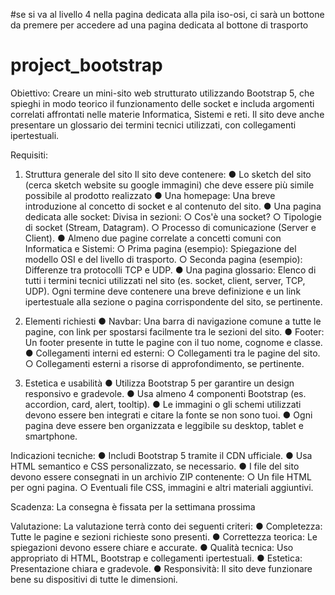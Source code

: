 #se si va al livello 4 nella pagina dedicata alla pila iso-osi, ci sarà un bottone da premere per accedere ad una pagina dedicata al bottone di trasporto
# project_bootstrap
Obiettivo:
Creare un mini-sito web strutturato utilizzando Bootstrap 5, che spieghi in modo teorico il
funzionamento delle socket e includa argomenti correlati affrontati nelle materie
Informatica, Sistemi e reti. Il sito deve anche presentare un glossario dei termini tecnici
utilizzati, con collegamenti ipertestuali.

Requisiti:
1. Struttura generale del sito
Il sito deve contenere:
● Lo sketch del sito (cerca sketch website su google immagini) che deve essere
più simile possibile al prodotto realizzato
● Una homepage: Una breve introduzione al concetto di socket e al contenuto del sito.
● Una pagina dedicata alle socket: Divisa in sezioni:
○ Cos'è una socket?
○ Tipologie di socket (Stream, Datagram).
○ Processo di comunicazione (Server e Client).
● Almeno due pagine correlate a concetti comuni con Informatica e Sistemi:
○ Prima pagina (esempio): Spiegazione del modello OSI e del livello di
trasporto.
○ Seconda pagina (esempio): Differenze tra protocolli TCP e UDP.
● Una pagina glossario: Elenco di tutti i termini tecnici utilizzati nel sito (es. socket,
client, server, TCP, UDP). Ogni termine deve contenere una breve definizione e un
link ipertestuale alla sezione o pagina corrispondente del sito, se pertinente.
2. Elementi richiesti
● Navbar: Una barra di navigazione comune a tutte le pagine, con link per spostarsi
facilmente tra le sezioni del sito.
● Footer: Un footer presente in tutte le pagine con il tuo nome, cognome e classe.
● Collegamenti interni ed esterni:
○ Collegamenti tra le pagine del sito.
○ Collegamenti esterni a risorse di approfondimento, se pertinente.

3. Estetica e usabilità
● Utilizza Bootstrap 5 per garantire un design responsivo e gradevole.
● Usa almeno 4 componenti Bootstrap (es. accordion, card, alert, tooltip).
● Le immagini o gli schemi utilizzati devono essere ben integrati e citare la fonte se
non sono tuoi.
● Ogni pagina deve essere ben organizzata e leggibile su desktop, tablet e
smartphone.

Indicazioni tecniche:
● Includi Bootstrap 5 tramite il CDN ufficiale.
● Usa HTML semantico e CSS personalizzato, se necessario.
● I file del sito devono essere consegnati in un archivio ZIP contenente:
○ Un file HTML per ogni pagina.
○ Eventuali file CSS, immagini e altri materiali aggiuntivi.

Scadenza:
La consegna è fissata per la settimana prossima

Valutazione:
La valutazione terrà conto dei seguenti criteri:
● Completezza: Tutte le pagine e sezioni richieste sono presenti.
● Correttezza teorica: Le spiegazioni devono essere chiare e accurate.
● Qualità tecnica: Uso appropriato di HTML, Bootstrap e collegamenti ipertestuali.
● Estetica: Presentazione chiara e gradevole.
● Responsività: Il sito deve funzionare bene su dispositivi di tutte le dimensioni.
